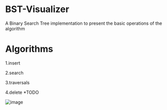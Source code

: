 # BST-Visualizer

 A Binary Search Tree implementation to present the basic operations of the algorithm
 
 
 # Algorithms
 
 1.insert
 
 2.search
 
 3.traversals
 
 4.delete *TODO
 
![image](https://user-images.githubusercontent.com/56512088/203374153-887ba541-8a71-4898-b6e6-f2825c33c402.png)
